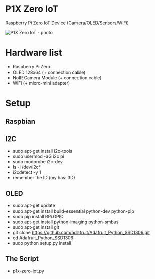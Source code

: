 # P1X Zero IoT
Raspberry Pi Zero IoT Device (Camera/OLED/Sensors/WiFi)

![P1X Zero IoT - photo](https://i.imgur.com/Us57WzD.jpg)

# Hardware list

- Raspberry Pi Zero
- OLED 128x64 (+ connection cable)
- NoIR Camera Module (+ connection cable)
- WiFi (+ micro-mini adapter)


# Setup

## Raspbian

## I2C

- sudo apt-get install i2c-tools
- sudo usermod -aG i2c pi
- sudo modprobe i2c-dev
- ls -l /dev/i2c*
- i2cdetect -y 1
- remember the ID (my has: 3D)

## OLED

- sudo apt-get update
- sudo apt-get install build-essential python-dev python-pip
- sudo pip install RPi.GPIO 
- sudo apt-get install python-imaging python-smbus
- sudo apt-get install git
- git clone https://github.com/adafruit/Adafruit_Python_SSD1306.git
- cd Adafruit_Python_SSD1306
- sudo python setup.py install

## The Script

- p1x-zero-iot.py
